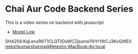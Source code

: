 # Chai Aur Code Backend Series

This is a video series on backend with javascript

- [Model Link](https://app.eraser.io/workspace/YtPqZ1VogxGy1jzIDkzj)


SHA256:KqLenzR6T1CLQTllDsWCZjsame11liYr1WCJ3KvQWE0 reteshkumarsharma@Reteshs-MacBook-Air.local